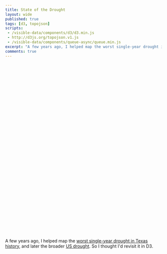 ```yaml
---
title: State of the Drought
layout: wide
published: true
tags: [d3, topojson]
scripts:
 - /visible-data/components/d3/d3.min.js
 - http://d3js.org/topojson.v1.js
 - /visible-data/components/queue-async/queue.min.js
excerpt: "A few years ago, I helped map the worst single-year drought in Texas history, and later the broader US drought. So I thought I’d revisit it in D3."
comments: true
---
```

<style type="text/css">
#map {
    width: 100%;
    height: 550px;
}

.DM-0 { fill: rgb(255, 255, 0); }
.DM-1 { fill: rgb(252, 211, 127); }
.DM-2 {fill: rgb(255, 170, 0); }
.DM-3 {fill: rgb(230, 0, 0); }
.DM-4 {fill: rgb(115, 0, 0); }

.states {
    fill: none;
    stroke: #ddd;
    stroke-width: 1;
}

.land {
    fill: #eee;
}

</style>
<div id="map"></div>

A few years ago, I helped map the [worst single-year drought in Texas history](http://stateimpact.npr.org/texas/drought/), and later the broader [US drought](http://www.npr.org/2012/07/18/156989764/interactive-mapping-the-u-s-drought). So I thought I'd revisit it in D3.

<script type="text/javascript">
var urls = {
    drought: "/visible-data/data/gis/drought/usdm130521/usdm130521.json",
    us: "/visible-data/data/gis/us.json"
};

var margin = {top: 10, right: 10, bottom: 10, left: 10}
  , width = parseInt(d3.select('#map').style('width'))
  , width = width - margin.right - margin.left
  , height = parseInt(d3.select('#map').style('height'))
  , height = height - margin.top - margin.bottom;

var map = d3.select('#map').append('svg')
    .style('width', width + 'px')
    .style('height', height + 'px');

var albers = d3.geo.albersUsa();

var path = d3.geo.path()
    .projection(albers);

queue()
    .defer(d3.json, urls.us)
    .defer(d3.json, urls.drought)
    .await(render);

function render(err, us, drought) {

    window.data = {
        drought: drought,
        us: us
    };

    var drought = topojson.feature(drought, drought.objects['usdm130521-projected'])
      , land = topojson.mesh(us, us.objects.land)
      , states = topojson.feature(us, us.objects.states);

    map.append('path')
        .attr('class', 'land')
        .datum(land)
        .attr('d', path);

    map.selectAll('path.drought')
        .data(drought.features)
      .enter().append('path')
        .attr('d', path)
        .attr('class', function(d) { return "drought DM-" + d.id; });

    map.selectAll('path.states')
        .data(states.features)
      .enter().append('path')
        .attr('d', path)
        .attr('class', 'states');
};

</script>